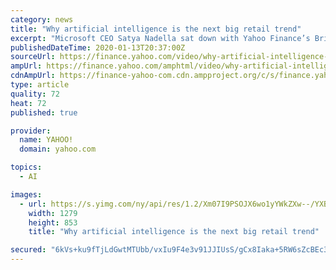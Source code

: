 ```yaml
---
category: news
title: "Why artificial intelligence is the next big retail trend"
excerpt: "Microsoft CEO Satya Nadella sat down with Yahoo Finance’s Brian Sozzi at the worlds largest retail conference, NRF, to discuss what he expects for the future of the retail space."
publishedDateTime: 2020-01-13T20:37:00Z
sourceUrl: https://finance.yahoo.com/video/why-artificial-intelligence-next-big-203725867.html
ampUrl: https://finance.yahoo.com/amphtml/video/why-artificial-intelligence-next-big-203725867.html
cdnAmpUrl: https://finance-yahoo-com.cdn.ampproject.org/c/s/finance.yahoo.com/amphtml/video/why-artificial-intelligence-next-big-203725867.html
type: article
quality: 72
heat: 72
published: true

provider:
  name: YAHOO!
  domain: yahoo.com

topics:
  - AI

images:
  - url: https://s.yimg.com/ny/api/res/1.2/Xm07I9PSOJX6wo1yYWkZXw--/YXBwaWQ9aGlnaGxhbmRlcjt3PTEyODA7aD04NTMuMzMzMzMzMzMzMzMzNA--/https://s.yimg.com/uu/api/res/1.2/N_SmJOVbvCwu_Ihl7eSB.g--~B/aD0zNjAwO3c9NTQwMDtzbT0xO2FwcGlkPXl0YWNoeW9u/https://s.yimg.com/os/creatr-images/2019-11/234a31a0-07c8-11ea-9dfb-95cea871059a
    width: 1279
    height: 853
    title: "Why artificial intelligence is the next big retail trend"

secured: "6kVs+ku9fTjLdGwtMTUbb/vxIu9F4e3v91JJIUsS/gCx8Iaka+5RW6sZcBEc3QYfNPSIBz3+WMq3pivVvi2fAYkuLSPc7hsaCtw73yNRrNDDKWHcfxLKoPjNOoMovt9YWvjkkS7ShfZA51r7uTsXPZUSH+a+3fNTCf5YOSH17IuJj+nfo2wetrnoyJOODVmj9OBX4xElvRzn221Z+sP4jMZaqRJSnn9KQzsqx9xTD4lcxM0BuFYdkfnD+R/Ud4/GoVCoSi5huI5fF9ZKvMjs939oE+FQ+8SSLWsQ1kXGK1g=;h41PDiGJIJn+r4mzKpgU5w=="
---
```


